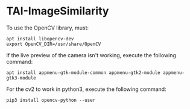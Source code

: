 # TAI-ImageSimilarity

To use the OpenCV library, must:

```
apt install libopencv-dev
export OpenCV_DIR=/usr/share/OpenCV
```

If the live preview of the camera isn't working, execute the following command:

```
apt install appmenu-gtk-module-common appmenu-gtk2-module appmenu-gtk3-module
```

For the cv2 to work in python3, execute the following command:

```
pip3 install opencv-python --user
```
